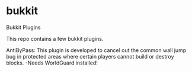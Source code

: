 bukkit
======

Bukkit Plugins

This repo contains a few bukkit plugins.

AntiByPass:
  This plugin is developed to cancel out the common wall jump bug in protected areas where certain players cannot build or destroy blocks.
  -Needs WorldGuard installed!

